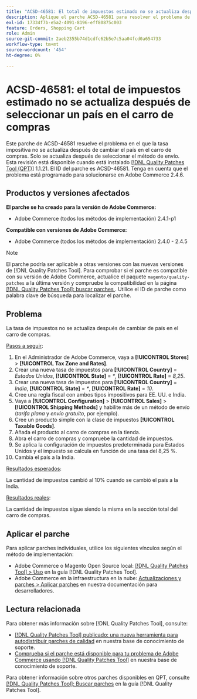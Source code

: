 ```yaml
---
title: "ACSD-46581: El total de impuestos estimado no se actualiza después de seleccionar un país en el carro de compras"
description: Aplique el parche ACSD-46581 para resolver el problema de Adobe Commerce en el que la tasa impositiva no se actualiza después de cambiar el país en el carro de compras.
exl-id: 17334f7b-e5a2-4091-8196-eff80875c003
feature: Orders, Shopping Cart
role: Admin
source-git-commit: 2aeb2355b74d1cdfc62b5e7c5aa04fcd0a654733
workflow-type: tm+mt
source-wordcount: '454'
ht-degree: 0%

---
```


# ACSD-46581: el total de impuestos estimado no se actualiza después de seleccionar un país en el carro de compras

Este parche de ACSD-46581 resuelve el problema en el que la tasa impositiva no se actualiza después de cambiar el país en el carro de compras. Solo se actualiza después de seleccionar el método de envío. Esta revisión está disponible cuando está instalado [[!DNL Quality Patches Tool (QPT)]](/help/announcements/adobe-commerce-announcements/magento-quality-patches-released-new-tool-to-self-serve-quality-patches.md) 1.1.21. El ID del parche es ACSD-46581. Tenga en cuenta que el problema está programado para solucionarse en Adobe Commerce 2.4.6.

## Productos y versiones afectados

**El parche se ha creado para la versión de Adobe Commerce:**
* Adobe Commerce (todos los métodos de implementación) 2.4.1-p1

**Compatible con versiones de Adobe Commerce:**
* Adobe Commerce (todos los métodos de implementación) 2.4.0 - 2.4.5

>[!NOTE]
>
>El parche podría ser aplicable a otras versiones con las nuevas versiones de [!DNL Quality Patches Tool]. Para comprobar si el parche es compatible con su versión de Adobe Commerce, actualice el paquete `magento/quality-patches` a la última versión y compruebe la compatibilidad en la página [[!DNL Quality Patches Tool]: buscar parches ](https://experienceleague.adobe.com/tools/commerce-quality-patches/index.html?lang=es). Utilice el ID de parche como palabra clave de búsqueda para localizar el parche.

## Problema

La tasa de impuestos no se actualiza después de cambiar de país en el carro de compras.

<u>Pasos a seguir</u>:

1. En el Administrador de Adobe Commerce, vaya a **[!UICONTROL Stores]** > **[!UICONTROL Tax Zone and Rates]**.
1. Crear una nueva tasa de impuestos para **[!UICONTROL Country]** = _Estados Unidos_, **[!UICONTROL State]** = _*_, **[!UICONTROL Rate]** = _8,25_.
1. Crear una nueva tasa de impuestos para **[!UICONTROL Country]** = _India_, **[!UICONTROL State]** = _*_, **[!UICONTROL Rate]** = _10_.
1. Cree una regla fiscal con ambos tipos impositivos para EE. UU. e India.
1. Vaya a **[!UICONTROL Configuration]** > **[!UICONTROL Sales]** > **[!UICONTROL Shipping Methods]** y habilite más de un método de envío (_tarifa plana_ y _envío gratuito_, por ejemplo).
1. Cree un producto simple con la clase de impuestos **[!UICONTROL Taxable Goods]**.
1. Añada el producto al carro de compras en la tienda.
1. Abra el carro de compras y compruebe la cantidad de impuestos.
1. Se aplica la configuración de impuestos predeterminada para Estados Unidos y el impuesto se calcula en función de una tasa del 8,25 %.
1. Cambia el país a la India.

<u>Resultados esperados</u>:

La cantidad de impuestos cambió al 10% cuando se cambió el país a la India.

<u>Resultados reales</u>:

La cantidad de impuestos sigue siendo la misma en la sección total del carro de compras.

## Aplicar el parche

Para aplicar parches individuales, utilice los siguientes vínculos según el método de implementación:

* Adobe Commerce o Magento Open Source local: [[!DNL Quality Patches Tool] > Uso](https://experienceleague.adobe.com/docs/commerce-operations/tools/quality-patches-tool/usage.html?lang=es) en la guía [!DNL Quality Patches Tool].
* Adobe Commerce en la infraestructura en la nube: [Actualizaciones y parches > Aplicar parches](https://experienceleague.adobe.com/es/docs/commerce-cloud-service/user-guide/develop/upgrade/apply-patches) en nuestra documentación para desarrolladores.

## Lectura relacionada

Para obtener más información sobre [!DNL Quality Patches Tool], consulte:

* [[!DNL Quality Patches Tool] publicado: una nueva herramienta para autodistribuir parches de calidad](/help/announcements/adobe-commerce-announcements/magento-quality-patches-released-new-tool-to-self-serve-quality-patches.md) en nuestra base de conocimiento de soporte.
* [Comprueba si el parche está disponible para tu problema de Adobe Commerce usando [!DNL Quality Patches Tool]](/help/support-tools/patches-available-in-qpt-tool/check-patch-for-magento-issue-with-magento-quality-patches.md) en nuestra base de conocimiento de soporte.

Para obtener información sobre otros parches disponibles en QPT, consulte [[!DNL Quality Patches Tool]: Buscar parches](https://experienceleague.adobe.com/tools/commerce-quality-patches/index.html?lang=es) en la guía [!DNL Quality Patches Tool].
